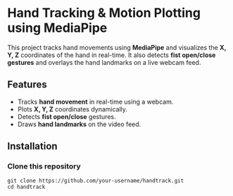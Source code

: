 # Hand Tracking & Motion Plotting using MediaPipe

This project tracks hand movements using **MediaPipe** and visualizes the **X, Y, Z** coordinates of the hand in real-time. It also detects **fist open/close gestures** and overlays the hand landmarks on a live webcam feed.

## Features
- Tracks **hand movement** in real-time using a webcam.
- Plots **X, Y, Z** coordinates dynamically.
- Detects **fist open/close** gestures.
- Draws **hand landmarks** on the video feed.

## Installation

### Clone this repository
```
git clone https://github.com/your-username/handtrack.git
cd handtrack

